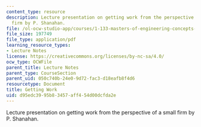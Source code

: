 ```yaml
---
content_type: resource
description: Lecture presentation on getting work from the perspective of a small
  firm by P. Shanahan.
file: /ol-ocw-studio-app/courses/1-133-masters-of-engineering-concepts-of-engineering-practice-fall-2007/d95edc3995b83457aff454d00dcfda2e_lec_04_ps.pdf
file_size: 197749
file_type: application/pdf
learning_resource_types:
- Lecture Notes
license: https://creativecommons.org/licenses/by-nc-sa/4.0/
ocw_type: OCWFile
parent_title: Lecture Notes
parent_type: CourseSection
parent_uid: 050c740b-24e0-9d72-fac3-d18eafb8f4d6
resourcetype: Document
title: Getting Work
uid: d95edc39-95b8-3457-aff4-54d00dcfda2e
---
```

Lecture presentation on getting work from the perspective of a small firm by P. Shanahan.